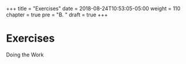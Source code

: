 +++
title = "Exercises"
date = 2018-08-24T10:53:05-05:00
weight = 110
chapter = true
pre = "B. "
draft = true
+++

# Exercises

Doing the Work